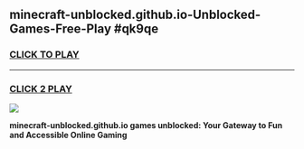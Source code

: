 
## minecraft-unblocked.github.io-Unblocked-Games-Free-Play #qk9qe
<h3>
<a href="https://us.freeplayer.one?title=minecraft-unblocked.github.io&ref=9M">CLICK TO PLAY</a></h3>
<hr>

<h3>
<a href="https://us.freeplayer.one?title=minecraft-unblocked.github.io&ref=9M">CLICK 2 PLAY</a>
  
</h3>

<a href="https://us.freeplayer.one?title=minecraft-unblocked.github.io&ref=9M"><img src="https://clearcache.store/games.png"></a>


**minecraft-unblocked.github.io games unblocked: Your Gateway to Fun and Accessible Online Gaming**
